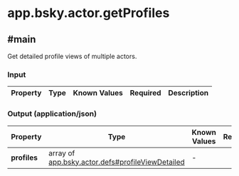 # app.bsky.actor.getProfiles

## #main

Get detailed profile views of multiple actors.

### Input

| Property | Type | Known Values | Required | Description |
| --- | --- | --- | :---: | --- |

### Output (application/json)

| Property | Type | Known Values | Required | Description |
| --- | --- | --- | :---: | --- |
| **profiles** | array of [app.bsky.actor.defs#profileViewDetailed](../../../../app/bsky/actor/defs.md#profileViewDetailed) | - | ✅ | - |
